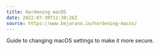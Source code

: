```yaml
---
title: Hardening macOS
date: 2022-07-30T12:30:26Z
source: https://www.bejarano.io/hardening-macos/
---
```


Guide to changing macOS settings to make it more secure.
